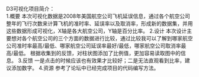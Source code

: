 D3可视化项目简介：\
1.概要
本次可视化数据是2008年美国航空公司飞机延误信息，通过各个航空公司整年的飞行次数来计算飞机的准时率、延误率以及取消率，形成新的数据集，并用这些数据形成可视化，X轴是各大航空公司，Y轴是百分比率。
2.设计
本次设计主要想对各个航空公司的三个方面的数据进行比较，通过比较我可以了解到哪家航空公司准时率最高/最低、哪家航空公司延误率最好/最低，哪家航空公司取消率最高/最低。
根据收集到的反馈，对柱状图添加了比例值，更加容易读取图中的信息。
3.反馈
一是点击的时候应该也有效果才比较好；二是无法直观看到比率，建议添加数字。
4.资源
参考了论坛中已经完成项目的代码编写方法。

